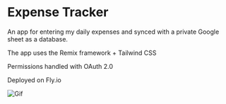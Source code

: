 # Expense Tracker

An app for entering my daily expenses and synced with a private Google sheet as a database.

The app uses the Remix framework + Tailwind CSS

Permissions handled with OAuth 2.0

Deployed on Fly.io

![Gif](https://media0.giphy.com/media/v1.Y2lkPTc5MGI3NjExenM4d3B6cW13MjJnZWo3eWZlOGQ4bTM2c2d1MW16dmM4M2k1cTlqeSZlcD12MV9pbnRlcm5hbF9naWZfYnlfaWQmY3Q9Zw/te1d8GreiBmteFM1rX/giphy.gif)
